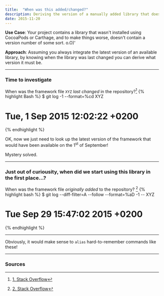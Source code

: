 ```yaml
---
title:  "When was this added/changed?"
description: Deriving the version of a manually added library that doesn't contain a version number.
date: 2015-11-20
---
```


**Use Case**: Your project contains a library that wasn't installed using CocoaPods or Carthage, and to make things worse, doesn't contain a version number of some sort. o.O)'

**Approach**: Assuming you always integrate the latest version of an available library, by knowing when the library was last changed you can derive what version it must be.

***

### Time to investigate
When was the framework file `XYZ` *last changed* in the repository?[^1]
{% highlight Bash %}
$ git log -1 --format=%cd XYZ
# Tue, 1 Sep 2015 12:02:22 +0200
{% endhighlight %}

OK, now we just need to look up the latest version of the framework that would have been available on the 1<sup>st</sup> of September! 

Mystery solved.


***

### Just out of curiousity, when did we start using this library in the first place…?

When was the framework file *originally added* to the repository? [^2]
{% highlight bash %}
$ git log --diff-filter=A --follow --format=%aD -1 -- XYZ
# Tue Sep 29 15:47:02 2015 +0200
{% endhighlight %}

***

Obviously, it would make sense to `alias` hard-to-remember commands like these!

***

### Sources

[^1]: [1. Stack Overflow][SO-last-changed]
[^2]: [2. Stack Overflow][SO-first-added]

[SO-first-added]: http://stackoverflow.com/a/25633731
[SO-last-changed]: http://stackoverflow.com/a/8611514